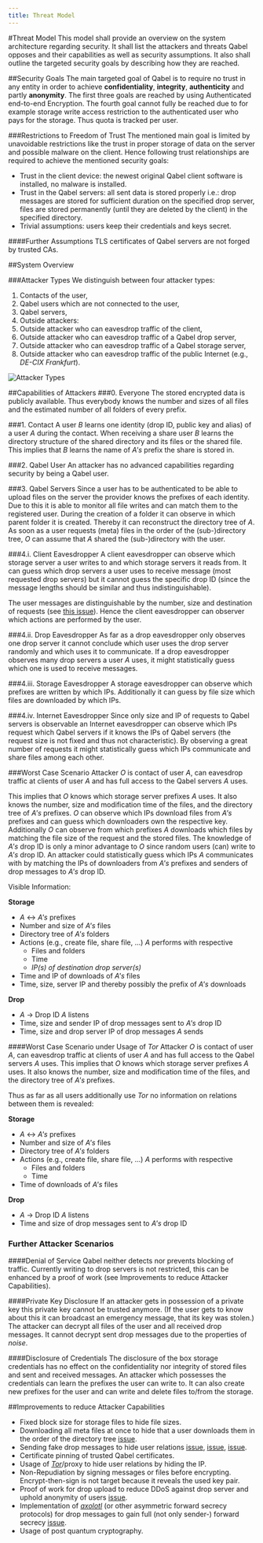 ```yaml
---
title: Threat Model
---
```

#Threat Model
This model shall provide an overview on the system architecture regarding security. It shall list the attackers and threats Qabel opposes and their capabilities as well as security assumptions. It also shall outline the targeted security goals by describing how they are reached.

##Security Goals
The main targeted goal of Qabel is to require no trust in any entity in order to achieve **confidentiality**, **integrity**, **authenticity** and partly **anonymity**. The first three goals are reached by using Authenticated end-to-end Encryption. The fourth goal cannot fully be reached due to for example storage write access restriction to the authenticated user who pays for the storage. Thus quota is tracked per user.

###Restrictions to Freedom of Trust
The mentioned main goal is limited by unavoidable restrictions like the trust in proper storage of data on the server and possible malware on the client. Hence following trust relationships are required to achieve the mentioned security goals:
* Trust in the client device: the newest original Qabel client software is installed, no malware is installed.
* Trust in the Qabel servers: all sent data is stored properly i.e.: drop messages are stored for sufficient duration on the specified drop server, files are stored permanently (until they are deleted by the client) in the specified directory.
* Trivial assumptions: users keep their credentials and keys secret.

####Further Assumptions
TLS certificates of Qabel servers are not forged by trusted CAs.

##System Overview

###Attacker Types
We distinguish between four attacker types:

1. Contacts of the user,
2. Qabel users which are not connected to the user,
3. Qabel servers,
4. Outside attackers:
  1. Outside attacker who can eavesdrop traffic of the client,
  2. Outside attacker who can eavesdrop traffic of a Qabel drop server,
  3. Outside attacker who can eavesdrop traffic of a Qabel storage server, 
  4. Outside attacker who can eavesdrop traffic of the public Internet (e.g., *DE-CIX Frankfurt*).

![Attacker Types](/images/attackerTypes.png)

##Capabilities of Attackers
###0. Everyone
The stored encrypted data is publicly available. Thus everybody knows the number and sizes of all files and the estimated number of all folders of every prefix.

###1. Contact
A user *B* learns one identity (drop ID, public key and alias) of a user *A* during the contact. When receiving a share user *B* learns the directory structure of the shared directory and its files or the shared file. This implies that *B* learns the name of *A's* prefix the share is stored in.

###2. Qabel User 
An attacker has no advanced capabilities regarding security by being a Qabel user.

###3. Qabel Servers
Since a user has to be authenticated to be able to upload files on the server the provider knows the prefixes of each identity. Due to this it is able to monitor all file writes and can match them to the registered user. During the creation of a folder it can observe in which parent folder it is created. Thereby it can reconstruct the directory tree of *A*. As soon as a user requests (meta) files in the order of the (sub-)directory tree, *O* can assume that *A* shared the (sub-)directory with the user.

###4.i. Client Eavesdropper
A client eavesdropper can observe which storage server a user writes to and which storage servers it reads from. It can guess which drop server*s* a user uses to receive message (most requested drop server*s*) but it cannot guess the specific drop ID (since the message lengths should be similar and thus indistinguishable). 

The user messages are distinguishable by the number, size and destination of requests (see [this issue](https://github.com/Qabel/qabel.github.io/issues/124)). Hence the client eavesdropper can observer which actions are performed by the user.

###4.ii. Drop Eavesdropper
As far as a drop eavesdropper only observes one drop server it cannot conclude which user uses the drop server randomly and which uses it to communicate.
If a drop eavesdropper observes many drop servers a user *A* uses, it might statistically guess which one is used to receive messages.

###4.iii. Storage Eavesdropper
A storage eavesdropper can observe which prefixes are written by which IPs. Additionally it can guess by file size which files are downloaded by which IPs.

###4.iv. Internet Eavesdropper
Since only size and IP of requests to Qabel servers is observable an Internet eavesdropper can observe which IPs request which Qabel servers if it knows the IPs of Qabel servers (the request size is not fixed and thus not characteristic). By observing a great number of requests it might statistically guess which IPs communicate and share files among each other.

###Worst Case Scenario
Attacker *O* is contact of user *A*, can eavesdrop traffic at clients of user *A* and has full access to the Qabel servers *A* uses.

This implies that *O* knows which storage server prefixes *A* uses. It also knows the number, size and modification time of the files, and the directory tree of *A's* prefixes. *O* can observe which IPs download files from *A's* prefixes and can guess which downloaders own the respective key. Additionally *O* can observe from which prefixes *A* downloads which files by matching the file size of the request and the stored files. The knowledge of *A's* drop ID is only a minor advantage to *O* since random users (can) write to *A's* drop ID. An attacker could statistically guess which IPs *A* communicates with by matching the IPs of downloaders from *A's* prefixes and senders of drop messages to *A's* drop ID.

Visible Information:

**Storage**
* *A* <-> *A's* prefixes
* Number and size of *A's* files
* Directory tree of *A's* folders
* Actions (e.g., create file, share file, ...) *A* performs with respective
    * Files and folders
    * Time
    * *IP(s) of destination drop server(s)*
* Time and IP of downloads of *A's* files
* Time, size, server IP and thereby possibly the prefix of *A's* downloads

**Drop**
* *A* -> Drop ID *A* listens
* Time, size and sender IP of drop messages sent to *A's* drop ID
* Time, size and drop server IP of drop messages *A* sends

####Worst Case Scenario under Usage of *Tor*
Attacker *O* is contact of user *A*, can eavesdrop traffic at clients of user *A* and has full access to the Qabel servers *A* uses. This implies that *O* knows which storage server prefixes *A* uses. It also knows the number, size and modification time of the files, and the directory tree of *A's* prefixes.

Thus as far as all users additionally use *Tor* no information on relations between them is revealed:

**Storage**
* *A* <-> *A's* prefixes
* Number and size of *A's* files
* Directory tree of *A's* folders
* Actions (e.g., create file, share file, ...) *A* performs with respective
    * Files and folders
    * Time
* Time of downloads of *A's* files

**Drop**
* *A* -> Drop ID *A* listens
* Time and size of drop messages sent to *A's* drop ID

### Further Attacker Scenarios

####Denial of Service
Qabel neither detects nor prevents blocking of traffic. Currently writing to drop servers is not restricted, this can be enhanced by a proof of work (see Improvements to reduce Attacker Capabilities).

####Private Key Disclosure
If an attacker gets in possession of a private key this private key cannot be trusted anymore. (If the user gets to know about this it can broadcast an emergency message, that its key was stolen.)
The attacker can decrypt all files of the user and all received drop messages. It cannot decrypt sent drop messages due to the properties of *noise*.

####Disclosure of Credentials
The disclosure of the box storage credentials has no effect on the confidentiality nor integrity of stored files and sent and received messages. An attacker which possesses the credentials can learn the prefixes the user can write to. It can also create new prefixes for the user and can write and delete files to/from the storage.

##Improvements to reduce Attacker Capabilities

* Fixed block size for storage files to hide file sizes.
* Downloading all meta files at once to hide that a user downloads them in the order of the directory tree [issue](https://github.com/Qabel/qabel.github.io/issues/125).
* Sending fake drop messages to hide user relations [issue](https://github.com/Qabel/qabel.github.io/issues/124), [issue](https://github.com/Qabel/qabel-core/issues/313), [issue](https://github.com/Qabel/qabel-core/issues/314).
* Certificate pinning of trusted Qabel certificates.
* Usage of [*Tor*](https://www.torproject.org/)/proxy to hide user relations by hiding the IP.
* Non-Repudiation by signing messages or files before encrypting. Encrypt-then-sign is not target because it reveals the used key pair.
* Proof of work for drop upload to reduce DDoS against drop server and uphold anonymity of users [issue](https://github.com/Qabel/qabel.github.io/issues/68).
* Implementation of [*axolotl*](https://github.com/trevp/axolotl/wiki) (or other asymmetric forward secrecy protocols) for drop messages to gain full (not only sender-) forward secrecy [issue](https://github.com/Qabel/qabel.github.io/issues/127).
* Usage of post quantum cryptography.
